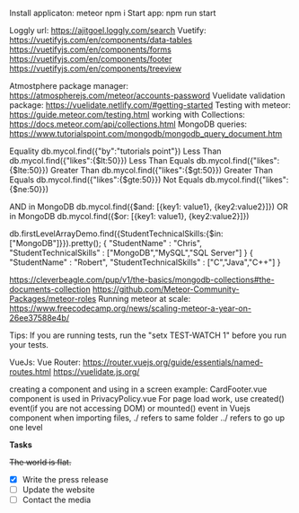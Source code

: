 Install applicaton: meteor npm i
Start app: npm run start

Loggly url: https://ajitgoel.loggly.com/search
Vuetify: 
   https://vuetifyjs.com/en/components/data-tables
   https://vuetifyjs.com/en/components/forms
   https://vuetifyjs.com/en/components/footer
   https://vuetifyjs.com/en/components/treeview

Atmostphere package manager: https://atmospherejs.com/meteor/accounts-password
Vuelidate validation package: https://vuelidate.netlify.com/#getting-started
Testing with meteor: https://guide.meteor.com/testing.html
working with Collections: https://docs.meteor.com/api/collections.html
MongoDB queries: https://www.tutorialspoint.com/mongodb/mongodb_query_document.htm

Equality	        db.mycol.find({"by":"tutorials point"})
Less Than	        db.mycol.find({"likes":{$lt:50}})
Less Than Equals	db.mycol.find({"likes":{$lte:50}})
Greater Than	    db.mycol.find({"likes":{$gt:50}})
Greater Than Equals	db.mycol.find({"likes":{$gte:50}})
Not Equals          db.mycol.find({"likes":{$ne:50}})

AND in MongoDB      db.mycol.find({$and: [{key1: value1}, {key2:value2}]})
OR in MongoDB      db.mycol.find({$or: [{key1: value1}, {key2:value2}]})   

db.firstLevelArrayDemo.find({StudentTechnicalSkills:{$in:["MongoDB"]}}).pretty();
{
   "StudentName" : "Chris",
   "StudentTechnicalSkills" : ["MongoDB","MySQL","SQL Server"]
}
{
   "StudentName" : "Robert",
   "StudentTechnicalSkills" : ["C","Java","C++"]
}

https://cleverbeagle.com/pup/v1/the-basics/mongodb-collections#the-documents-collection
https://github.com/Meteor-Community-Packages/meteor-roles
Running meteor at scale: https://www.freecodecamp.org/news/scaling-meteor-a-year-on-26ee37588e4b/

Tips:
If you are running tests, run the "setx TEST-WATCH 1" before you run your tests. 

VueJs:
Vue Router: https://router.vuejs.org/guide/essentials/named-routes.html
https://vuelidate.js.org/

creating a component and using in a screen example: 
CardFooter.vue component is used in PrivacyPolicy.vue
 For page load work, use created() event(if you are not accessing DOM) or mounted() event in Vuejs component 
when importing files, 
   ./ refers to same folder
   ../ refers to go up one level
   

**Tasks**

~~The world is flat.~~
- [x] Write the press release
- [ ] Update the website
- [ ] Contact the media
